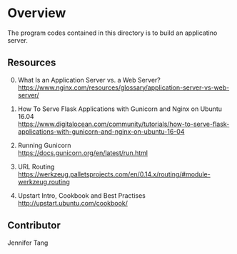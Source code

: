 # Overview #
The program codes contained in this directory is to build an applicatino server.  

## Resources ##
0. What Is an Application Server vs. a Web Server?  
https://www.nginx.com/resources/glossary/application-server-vs-web-server/  

1. How To Serve Flask Applications with Gunicorn and Nginx on Ubuntu 16.04  
https://www.digitalocean.com/community/tutorials/how-to-serve-flask-applications-with-gunicorn-and-nginx-on-ubuntu-16-04  

2. Running Gunicorn  
https://docs.gunicorn.org/en/latest/run.html  

3. URL Routing  
https://werkzeug.palletsprojects.com/en/0.14.x/routing/#module-werkzeug.routing  

4. Upstart Intro, Cookbook and Best Practises  
http://upstart.ubuntu.com/cookbook/  

## Contributor ##
Jennifer Tang  
